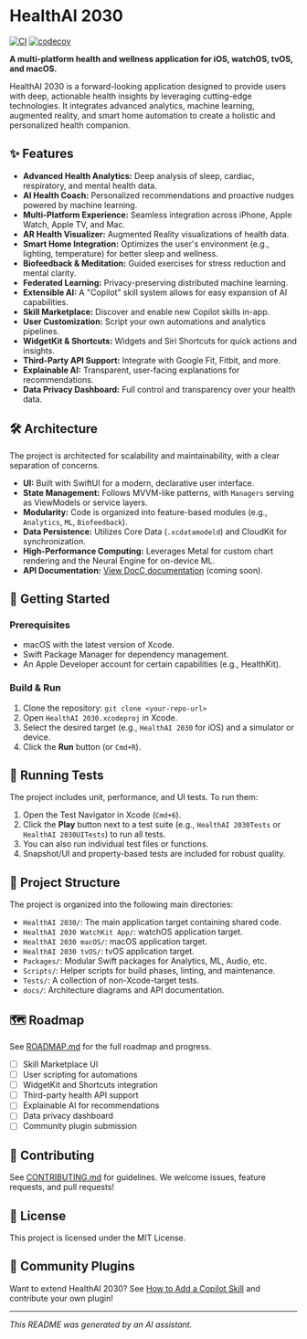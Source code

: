 # HealthAI 2030

[![CI](https://github.com/<your-org-or-username>/HealthAI-2030/actions/workflows/ci.yml/badge.svg)](https://github.com/<your-org-or-username>/HealthAI-2030/actions)
[![codecov](https://codecov.io/gh/<your-org-or-username>/HealthAI-2030/branch/main/graph/badge.svg)](https://codecov.io/gh/<your-org-or-username>/HealthAI-2030)

**A multi-platform health and wellness application for iOS, watchOS, tvOS, and macOS.**

HealthAI 2030 is a forward-looking application designed to provide users with deep, actionable health insights by leveraging cutting-edge technologies. It integrates advanced analytics, machine learning, augmented reality, and smart home automation to create a holistic and personalized health companion.

## ✨ Features

- **Advanced Health Analytics:** Deep analysis of sleep, cardiac, respiratory, and mental health data.
- **AI Health Coach:** Personalized recommendations and proactive nudges powered by machine learning.
- **Multi-Platform Experience:** Seamless integration across iPhone, Apple Watch, Apple TV, and Mac.
- **AR Health Visualizer:** Augmented Reality visualizations of health data.
- **Smart Home Integration:** Optimizes the user's environment (e.g., lighting, temperature) for better sleep and wellness.
- **Biofeedback & Meditation:** Guided exercises for stress reduction and mental clarity.
- **Federated Learning:** Privacy-preserving distributed machine learning.
- **Extensible AI:** A "Copilot" skill system allows for easy expansion of AI capabilities.
- **Skill Marketplace:** Discover and enable new Copilot skills in-app.
- **User Customization:** Script your own automations and analytics pipelines.
- **WidgetKit & Shortcuts:** Widgets and Siri Shortcuts for quick actions and insights.
- **Third-Party API Support:** Integrate with Google Fit, Fitbit, and more.
- **Explainable AI:** Transparent, user-facing explanations for recommendations.
- **Data Privacy Dashboard:** Full control and transparency over your health data.

## 🛠️ Architecture

The project is architected for scalability and maintainability, with a clear separation of concerns.

- **UI:** Built with SwiftUI for a modern, declarative user interface.
- **State Management:** Follows MVVM-like patterns, with `Managers` serving as ViewModels or service layers.
- **Modularity:** Code is organized into feature-based modules (e.g., `Analytics`, `ML`, `Biofeedback`).
- **Data Persistence:** Utilizes Core Data (`.xcdatamodeld`) and CloudKit for synchronization.
- **High-Performance Computing:** Leverages Metal for custom chart rendering and the Neural Engine for on-device ML.
- **API Documentation:** [View DocC documentation](docs/architecture.png) (coming soon).

## 🚀 Getting Started
### Prerequisites

- macOS with the latest version of Xcode.
- Swift Package Manager for dependency management.
- An Apple Developer account for certain capabilities (e.g., HealthKit).

### Build & Run

1.  Clone the repository: `git clone <your-repo-url>`
2.  Open `HealthAI 2030.xcodeproj` in Xcode.
3.  Select the desired target (e.g., `HealthAI 2030` for iOS) and a simulator or device.
4.  Click the **Run** button (or `Cmd+R`).

## 🧪 Running Tests

The project includes unit, performance, and UI tests. To run them:
1.  Open the Test Navigator in Xcode (`Cmd+6`).
2.  Click the **Play** button next to a test suite (e.g., `HealthAI 2030Tests` or `HealthAI 2030UITests`) to run all tests.
3.  You can also run individual test files or functions.
4.  Snapshot/UI and property-based tests are included for robust quality.

## 📂 Project Structure

The project is organized into the following main directories:

- `HealthAI 2030/`: The main application target containing shared code.
- `HealthAI 2030 WatchKit App/`: watchOS application target.
- `HealthAI 2030 macOS/`: macOS application target.
- `HealthAI 2030 tvOS/`: tvOS application target.
- `Packages/`: Modular Swift packages for Analytics, ML, Audio, etc.
- `Scripts/`: Helper scripts for build phases, linting, and maintenance.
- `Tests/`: A collection of non-Xcode-target tests.
- `docs/`: Architecture diagrams and API documentation.

## 🗺️ Roadmap

See [ROADMAP.md](ROADMAP.md) for the full roadmap and progress.

- [ ] Skill Marketplace UI
- [ ] User scripting for automations
- [ ] WidgetKit and Shortcuts integration
- [ ] Third-party health API support
- [ ] Explainable AI for recommendations
- [ ] Data privacy dashboard
- [ ] Community plugin submission

## 🤝 Contributing

See [CONTRIBUTING.md](CONTRIBUTING.md) for guidelines. We welcome issues, feature requests, and pull requests!

## 📄 License

This project is licensed under the MIT License.

## 🧩 Community Plugins

Want to extend HealthAI 2030? See [How to Add a Copilot Skill](docs/adding-copilot-skill.md) and contribute your own plugin!

---
*This README was generated by an AI assistant.*

